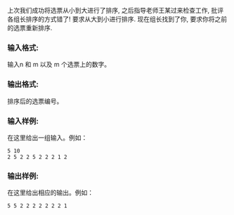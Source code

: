 上次我们成功将选票从小到大进行了排序, 之后指导老师王某过来检查工作, 批评各组长排序的方式错了! 要求从大到小进行排序. 现在组长找到了你, 要求你将之前的选票重新排序.

### 输入格式:

输入n 和 m 以及 m 个选票上的数字。

### 输出格式:

排序后的选票编号。

### 输入样例:

在这里给出一组输入。例如：

```in
5 10
2 5 2 2 5 2 2 2 1 2
```

### 输出样例:

在这里给出相应的输出。例如：

```out
5 5 2 2 2 2 2 2 2 1
```
